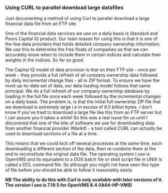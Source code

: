 
<h3>Using CURL to parallel download large datafiles</h3>

Just documenting a method of using Curl to parallel download a large financial data file from an FTP site.

One of the financial data services we use on a daily basis is Standard and Poors Capital IQ product. Our main reason for using this is that it is one of the few data providers that holds detailed company ownership information. We use this to determine the free floats of companies so that we can accurately know when to include them in certain indices and calculate their weights in the indices. So far so good.

The Capital IQ model of data provision is that on their FTP site - once per week - they provide a full refresh of all company ownership data followed by daily incremental change files - all in ZIP format. To ensure we have the most up-to-date set of data, our data loading model follows that same principal. We do a full refresh of our company ownership database by loading in the full file once each week followed by the incremental changes on a daily basis. The problem is, is that the initial full ownership ZIP file that we download is extremely large i.e in excess of  8.5 billion bytes. I don’t know if you’ve tried to download a large file like this from an FTP server but I can assure you it takes a while! So this was a real issue for us until I discovered that one of the bits of software we use for downloading data from another financial provider (Markit) - a tool called CURL can actually be used to download sections of a file at a time. 

This means that we could kick off several processes at the same time, each downloading a different section of the data, then re-combine them at the end to reconstitute the original data file. The operating system I use is OpenVMS and its equivalent to a DOS batch file or shell script file in UNIX is called a DCL command file. So although you might not have seen this type of file before you should be able to follow it reasonably easily

<b>NB The ability to do this with Curl is only available with later versions of it. The version I use is 7.19.5 for OpenVMS 8.4 (IA64-HP-VMS)</b>

